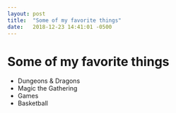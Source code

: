 ```yaml
---
layout: post
title:  "Some of my favorite things"
date:   2018-12-23 14:41:01 -0500
---
```


# Some of my favorite things

- Dungeons & Dragons
- Magic the Gathering
- Games
- Basketball 
